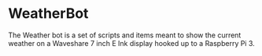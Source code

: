 # WeatherBot
The Weather bot is a set of scripts and items meant to show the current weather on a Waveshare 7 inch E Ink display hooked up to a Raspberry Pi 3.
